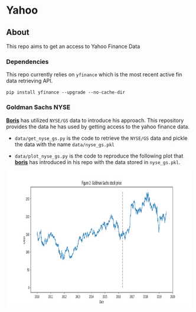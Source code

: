 # Yahoo

## About
This repo aims to get an access to Yahoo Finance Data 

### Dependencies 

This repo currently relies on `yfinance` which is the most recent active fin data retrieving API.

    pip install yfinance --upgrade --no-cache-dir

### Goldman Sachs NYSE

__[Boris](https://github.com/borisbanushev/stockpredictionai)__ has utilized `NYSE/GS` data to introduce his approach.
This repository provides the data he has used by getting access to the yahoo finance data. 

- `data/get_nyse_gs.py` is the code to retrieve the `NYSE/GS` data and pickle the data with the name `data/nyse_gs.pkl`

- `data/plot_nyse_gs.py` is the code to reproduce the following plot that __[boris](https://github.com/borisbanushev/stockpredictionai)__ has introduced in his repo with the data stored in `nyse_gs.pkl`.

<p align="center">
  <img src="assets/nyse_gs.png" width="497" height="370">
</p>